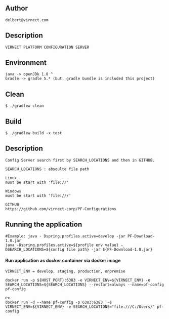 ## Author

```
delbert@virnect.com

```

## Description

```
VIRNECT PLATFORM CONFIGURATION SERVER

```

## Environment

```
java -> openJDk 1.8 ^
Gradle -> gradle 5.* (but, gradle bundle is included this project)
```

## Clean
```
$ ./gradlew clean
```

## Build

```
$ ./gradlew build -x test
```

## Description
```
Config Server search first by SEARCH_LOCATIONS and then in GITHUB.

SEARCH_LOCATIONS : absoulte file path

Linux
must be start with 'file://'

Windows
must be start with 'file:///'

GITHUB
https://github.com/virnect-corp/PF-Configurations
```

## Running the application

```shell script
#Example: java - Dspring.profiles.active=develop -jar PF-Download-1.0.jar
java -Dspring.profiles.active=${profile env value} -DSEARCH_LOCATIONS=${config file path} -jar ${PF-Download-1.0.jar}
```

#### Run application as docker container via docker image

```shell script
VIRNECT_ENV = develop, staging, production, onpremise

docker run -p ${HOST_PORT}:6383 -e VIRNECT_ENV=${VIRNECT_ENV} -e SEARCH_LOCATIONS=${SEARCH_LOCATIONS} --restart=always --name=pf-config pf-config

ex_
docker run -d --name pf-config -p 6383:6383  -e VIRNECT_ENV=${VIRNECT_ENV} -e SEARCH_LOCATIONS="file:///C:/Users/" pf-config
```
